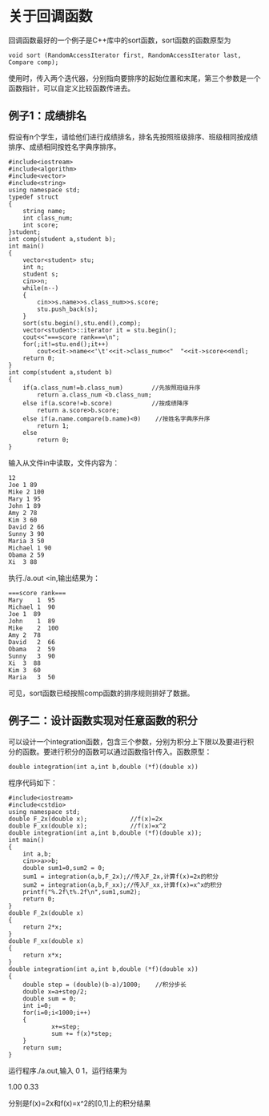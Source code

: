 关于回调函数
===
回调函数最好的一个例子是C++库中的sort函数，sort函数的函数原型为
```
void sort (RandomAccessIterator first, RandomAccessIterator last, Compare comp);
```
使用时，传入两个迭代器，分别指向要排序的起始位置和末尾，第三个参数是一个函数指针，可以自定义比较函数传进去。

例子1：成绩排名
---

假设有n个学生，请给他们进行成绩排名，排名先按照班级排序、班级相同按成绩排序、成绩相同按姓名字典序排序。
```
#include<iostream>
#include<algorithm>
#include<vector>
#include<string>
using namespace std;
typedef struct
{
	string name;
	int class_num;
	int score;
}student;
int comp(student a,student b);
int main()
{
	vector<student> stu;
	int n;
	student s;
	cin>>n;
	while(n--)
	{
		cin>>s.name>>s.class_num>>s.score;
		stu.push_back(s);		
	}
	sort(stu.begin(),stu.end(),comp);
	vector<student>::iterator it = stu.begin();
	cout<<"===score rank===\n";
	for(;it!=stu.end();it++)
		cout<<it->name<<'\t'<<it->class_num<<"  "<<it->score<<endl;
	return 0;
}
int comp(student a,student b)
{
	if(a.class_num!=b.class_num)        //先按照班级升序
		return a.class_num <b.class_num;
	else if(a.score!=b.score)           //按成绩降序
		return a.score>b.score;
	else if(a.name.compare(b.name)<0)    //按姓名字典序升序
		return 1;
	else 
		return 0;
}
```
输入从文件in中读取，文件内容为：
```
12
Joe 1 89
Mike 2 100
Mary 1 95
John 1 89
Amy 2 78
Kim 3 60
David 2 66
Sunny 3 90
Maria 3 50
Michael 1 90
Obama 2 59
Xi	3 88
```
执行./a.out <in,输出结果为：
```
===score rank===
Mary	1  95
Michael	1  90
Joe	1  89
John	1  89
Mike	2  100
Amy	2  78
David	2  66
Obama	2  59
Sunny	3  90
Xi	3  88
Kim	3  60
Maria	3  50
```
可见，sort函数已经按照comp函数的排序规则排好了数据。

例子二：设计函数实现对任意函数的积分
---
可以设计一个integration函数，包含三个参数，分别为积分上下限以及要进行积分的函数。要进行积分的函数可以通过函数指针传入。函数原型：
```
double integration(int a,int b,double (*f)(double x))
```
程序代码如下：
```
#include<iostream>
#include<cstdio>
using namespace std;
double F_2x(double x);            //f(x)=2x
double F_xx(double x);            //f(x)=x^2
double integration(int a,int b,double (*f)(double x));
int main()
{
	int a,b;
	cin>>a>>b;
	double sum1=0,sum2 = 0;
	sum1 = integration(a,b,F_2x);//传入F_2x,计算f(x)=2x的积分
	sum2 = integration(a,b,F_xx);//传入F_xx,计算f(x)=x^x的积分
	printf("%.2f\t%.2f\n",sum1,sum2);
	return 0;
}
double F_2x(double x)
{
	return 2*x;
}
double F_xx(double x)
{
	return x*x;
}
double integration(int a,int b,double (*f)(double x))
{
	double step = (double)(b-a)/1000;    //积分步长
	double x=a+step/2;
	double sum = 0;
	int i=0;
	for(i=0;i<1000;i++)
	{
			x+=step;
			sum += f(x)*step;
	}
	return sum;
}
```

运行程序./a.out,输入 0 1，运行结果为

1.00    0.33

分别是f(x)=2x和f(x)=x^2的[0,1]上的积分结果
